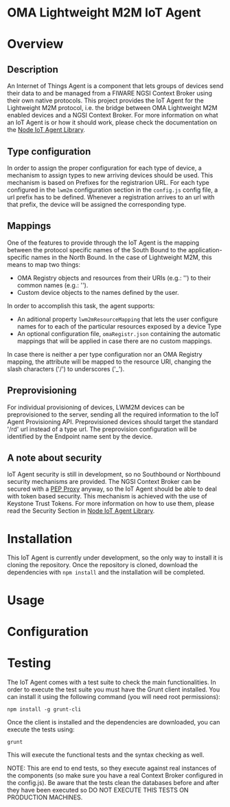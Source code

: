 OMA Lightweight M2M IoT Agent
==================

# Overview
## Description
An Internet of Things Agent is a component that lets groups of devices send their data to and be managed from a FIWARE NGSI Context Broker using their own native protocols. This project provides the IoT Agent for the Lightweight M2M protocol, i.e. the bridge between OMA Lightweight M2M enabled devices and a NGSI Context Broker. For more information on what an IoT Agent is or how it should work, please check the documentation on the [Node IoT Agent Library](https://github.com/telefonicaid/iotagent-node-lib).

## Type configuration
In order to assign the proper configuration for each type of device, a mechanism to assign types to new arriving devices should be used. This mechanism is based on Prefixes for the registrarion URL. For each type configured in the `lwm2m` configuration section in the `config.js` config file, a url prefix has to be defined. Whenever a registration arrives to an url with that prefix, the device will be assigned the corresponding type.

## Mappings
One of the features to provide through the IoT Agent is the mapping between the protocol specific names of the South Bound to the application-specific names in the North Bound. In the case of Lightweight M2M, this means to map two things:
* OMA Registry objects and resources from their URIs (e.g.: '') to their common names (e.g.: '').
* Custom device objects to the names defined by the user.

In order to accomplish this task, the agent supports:
* An aditional property `lwm2mResourceMapping` that lets the user configure names for to each of the particular resources exposed by a device Type
* An optional configuration file, `omaRegistr.json` containing the automatic mappings that will be applied in case there are no custom mappings.

In case there is neither a per type configuration nor an OMA Registry mapping, the attribute will be mapped to the resource URI, changing the slash characters ('/') to underscores ('_'). 

## Preprovisioning
For individual provisioning of devices, LWM2M devices can be preprovisioned to the server, sending all the required information to the IoT Agent Provisioning API. Preprovisioned devices should target the standard '/rd' url instead of a type url. The preprovision configuration will be identified by the Endpoint name sent by the device.

## A note about security
IoT Agent security is still in development, so no Southbound or Northbound security mechanisms are provided. The NGSI Context Broker can be secured with a [PEP Proxy]() anyway, so the IoT Agent should be able to deal with token based security. This mechanism is achieved with the use of Keystone Trust Tokens. For more information on how to use them, please read the Security Section in [Node IoT Agent Library](https://github.com/telefonicaid/iotagent-node-lib).

# Installation
This IoT Agent is currently under development, so the only way to install it is cloning the repository. Once the repository is cloned, download the dependencies with `npm install` and the installation will be completed.

# Usage

# Configuration

# Testing
The IoT Agent comes with a test suite to check the main functionalities. In order to execute the test suite you must have the Grunt client installed. You can install it using the following command (you will need root permissions):
```
npm install -g grunt-cli
```
Once the client is installed and the dependencies are downloaded, you can execute the tests using:
```
grunt
```
This will execute the functional tests and the syntax checking as well.

NOTE: This are end to end tests, so they execute against real instances of the components (so make sure you have a real Context Broker configured in the config.js). Be aware that the tests clean the databases before and after they have been executed so DO NOT EXECUTE THIS TESTS ON PRODUCTION MACHINES.
